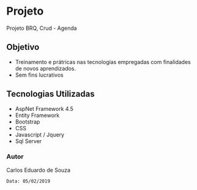 # Projeto 

Projeto BRQ, Crud - Agenda

## Objetivo

* Treinamento e prátricas nas tecnologias empregadas com finalidades de novos aprendizados.
* Sem fins lucrativos

## Tecnologias Utilizadas

*  AspNet Framework 4.5
*  Entity Framework 
*  Bootstrap
*  CSS
*  Javascript / Jquery
*  Sql Server 


### Autor

Carlos Eduardo de Souza

```
Data: 05/02/2019
```
